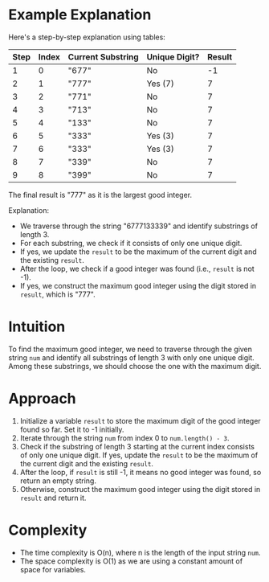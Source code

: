 # Example Explanation

Here's a step-by-step explanation using tables:

| **Step** | **Index** | **Current Substring** | **Unique Digit?** | **Result** |
| -------- | --------- | --------------------- | ----------------- | ---------- |
| 1        | 0         | "677"                 | No                | -1         |
| 2        | 1         | "777"                 | Yes (7)           | 7          |
| 3        | 2         | "771"                 | No                | 7          |
| 4        | 3         | "713"                 | No                | 7          |
| 5        | 4         | "133"                 | No                | 7          |
| 6        | 5         | "333"                 | Yes (3)           | 7          |
| 7        | 6         | "333"                 | Yes (3)           | 7          |
| 8        | 7         | "339"                 | No                | 7          |
| 9        | 8         | "399"                 | No                | 7          |

The final result is "777" as it is the largest good integer.

Explanation:

- We traverse through the string "6777133339" and identify substrings of length 3.
- For each substring, we check if it consists of only one unique digit.
- If yes, we update the `result` to be the maximum of the current digit and the existing `result`.
- After the loop, we check if a good integer was found (i.e., `result` is not -1).
- If yes, we construct the maximum good integer using the digit stored in `result`, which is "777".

# Intuition

To find the maximum good integer, we need to traverse through the given string `num` and identify all substrings of length 3 with only one unique digit. Among these substrings, we should choose the one with the maximum digit.

# Approach

1.  Initialize a variable `result` to store the maximum digit of the good integer found so far. Set it to -1 initially.
2.  Iterate through the string `num` from index 0 to `num.length() - 3`.
3.  Check if the substring of length 3 starting at the current index consists of only one unique digit. If yes, update the `result` to be the maximum of the current digit and the existing `result`.
4.  After the loop, if `result` is still -1, it means no good integer was found, so return an empty string.
5.  Otherwise, construct the maximum good integer using the digit stored in `result` and return it.

# Complexity

- The time complexity is O(n), where n is the length of the input string `num`.
- The space complexity is O(1) as we are using a constant amount of space for variables.
